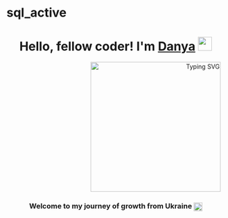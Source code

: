 # sql_active
<h1 align="center">Hello, fellow coder! I'm <a href="https://daniilshat.ru/" target="_blank">Danya</a> 
<img src="https://github.com/blackcater/blackcater/raw/main/images/Hi.gif" height="32"/></h1>

<p align="right">
  <img
    src="https://readme-typing-svg.herokuapp.com?font=Fira+Code&weight=600&size=30&pause=1000&color=F751A0&background=FFFFFF00&width=300&lines=Computer+science+student"
    alt="Typing SVG"
    style="display: block; margin-left: auto; margin-right: 10px; width: 300px;"
  />
</p>
<h3 align="center">Welcome to my journey of growth from Ukraine <img src="https://flagcdn.com/ua.svg" alt="Ukraine" style="height:20px; vertical-align:middle;" />

